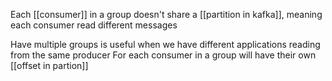 Each [[consumer]] in a group doesn't share a [[partition in kafka]], meaning each consumer read different messages

Have multiple groups is useful when we have different applications reading from the same producer
For each consumer in a group will have their own [[offset in partion]]